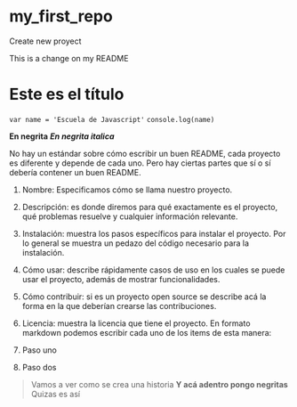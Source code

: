 # my_first_repo
Create new proyect

This is a change on my README
# Este es el título

`var name = 'Escuela de Javascript'`
`console.log(name)`


**En negrita**
**_En negrita italica_**

No hay un estándar sobre cómo escribir un buen README, cada proyecto es diferente y depende de cada uno. Pero hay ciertas partes que sí o sí debería contener un buen README.

1. Nombre: Especificamos cómo se llama nuestro proyecto.

2. Descripción: es donde diremos para qué exactamente es el proyecto, qué problemas resuelve y cualquier información relevante.

3. Instalación: muestra los pasos específicos para instalar el proyecto. Por lo general se muestra un pedazo del código necesario para la instalación.

4. Cómo usar: describe rápidamente casos de uso en los cuales se puede usar el proyecto, además de mostrar funcionalidades.

5. Cómo contribuir: si es un proyecto open source se describe acá la forma en la que deberían crearse las contribuciones.

6. Licencia: muestra la licencia que tiene el proyecto.
En formato markdown podemos escribir cada uno de los items de esta manera:


1. Paso uno
2. Paso dos


>Vamos a ver como se crea una historia
>**Y acá adentro pongo negritas**
>Quizas es así